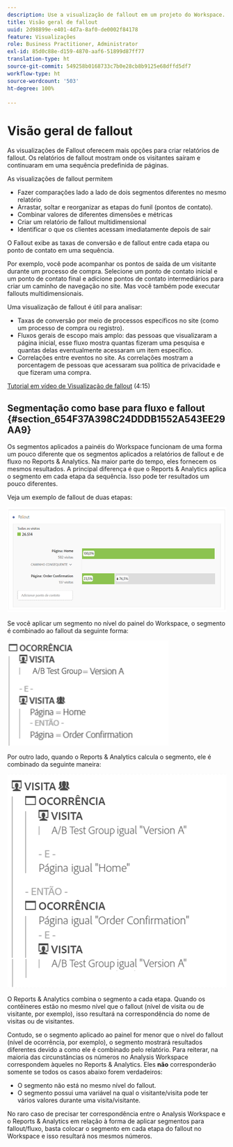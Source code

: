 ```yaml
---
description: Use a visualização de fallout em um projeto do Workspace.
title: Visão geral de fallout
uuid: 2d98899e-e401-4d7a-8af0-de0002f84178
feature: Visualizações
role: Business Practitioner, Administrator
exl-id: 85d0c88e-d159-4870-aaf6-51899d87ff77
translation-type: ht
source-git-commit: 549258b0168733c7b0e28cb8b9125e68dffd5df7
workflow-type: ht
source-wordcount: '503'
ht-degree: 100%

---
```


# Visão geral de fallout

As visualizações de Fallout oferecem mais opções para criar relatórios de fallout. Os relatórios de fallout mostram onde os visitantes saíram e continuaram em uma sequência predefinida de páginas.

As visualizações de fallout permitem

* Fazer comparações lado a lado de dois segmentos diferentes no mesmo relatório
* Arrastar, soltar e reorganizar as etapas do funil (pontos de contato).
* Combinar valores de diferentes dimensões e métricas
* Criar um relatório de fallout multidimensional
* Identificar o que os clientes acessam imediatamente depois de sair

O Fallout exibe as taxas de conversão e de fallout entre cada etapa ou ponto de contato em uma sequência.

Por exemplo, você pode acompanhar os pontos de saída de um visitante durante um processo de compra. Selecione um ponto de contato inicial e um ponto de contato final e adicione pontos de contato intermediários para criar um caminho de navegação no site. Mas você também pode executar fallouts multidimensionais.

Uma visualização de fallout é útil para analisar:

* Taxas de conversão por meio de processos específicos no site (como um processo de compra ou registro).
* Fluxos gerais de escopo mais amplo: das pessoas que visualizaram a página inicial, esse fluxo mostra quantas fizeram uma pesquisa e quantas delas eventualmente acessaram um item específico.
* Correlações entre eventos no site. As correlações mostram a porcentagem de pessoas que acessaram sua política de privacidade e que fizeram uma compra.

[Tutorial em vídeo de Visualização de fallout](https://docs.adobe.com/content/help/pt-BR/analytics-learn/tutorials/analysis-workspace/analyzing-customer-journeys/fallout-visualization.html) (4:15)

## Segmentação como base para fluxo e fallout {#section_654F37A398C24DDDB1552A543EE29AA9}

Os segmentos aplicados a painéis do Workspace funcionam de uma forma um pouco diferente que os segmentos aplicados a relatórios de fallout e de fluxo no Reports &amp; Analytics. Na maior parte do tempo, eles fornecem os mesmos resultados. A principal diferença é que o Reports &amp; Analytics aplica o segmento em cada etapa da sequência. Isso pode ter resultados um pouco diferentes.

Veja um exemplo de fallout de duas etapas:

![](assets/fallout_segments1.png)

Se você aplicar um segmento no nível do painel do Workspace, o segmento é combinado ao fallout da seguinte forma:

![](assets/fallout_seg.png)

Por outro lado, quando o Reports &amp; Analytics calcula o segmento, ele é combinado da seguinte maneira:

![](assets/fallout_segments3.png)

O Reports &amp; Analytics combina o segmento a cada etapa. Quando os contêineres estão no mesmo nível que o fallout (nível de visita ou de visitante, por exemplo), isso resultará na correspondência do nome de visitas ou de visitantes.

Contudo, se o segmento aplicado ao painel for menor que o nível do fallout (nível de ocorrência, por exemplo), o segmento mostrará resultados diferentes devido a como ele é combinado pelo relatório. Para reiterar, na maioria das circunstâncias os números no Analysis Workspace correspondem àqueles no Reports &amp; Analytics. Eles **não** corresponderão somente se todos os casos abaixo forem verdadeiros:

* O segmento não está no mesmo nível do fallout.
* O segmento possui uma variável na qual o visitante/visita pode ter vários valores durante uma visita/visitante.

No raro caso de precisar ter correspondência entre o Analysis Workspace e o Reports &amp; Analytics em relação à forma de aplicar segmentos para fallout/fluxo, basta colocar o segmento em cada etapa do fallout no Workspace e isso resultará nos mesmos números.
